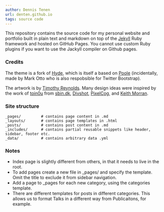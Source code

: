 ```yaml
---
author: Dennis Tenen
url: denten.github.io
tags: source code
---
```

 

This repository contains the source code for my personal website and portfolio built in plain text and markdown on top of the [Jekyll](http://jekyllrb.com) Ruby framework and hosted on GitHub Pages. You cannot use custom Ruby plugins if you want to use the Jackyll compiler on Github pages.

### Credits

The theme is a fork of [Hyde](http://andhyde.com/), which is itself a based on [Poole](http://getpoole.com) (incidentally, made by Mark Otto who is also respobsible for Twitter Bootstrap).

The artwork is by [Timothy Reynolds](http://www.turnislefthome.com/). Many design ideas were inspired by the work of [toin0u](https://github.com/toin0u) from [sbin.dk](http://sbin.dk), [Divshot](http://www.divshot.com/blog/web-development/advanced-jekyll-features/), [PixelCog](pixelcog.com/blog/2013/jekyll-from-scratch-core-architecture/), and [Keith Morran](http://www.marran.com/tech/category-pagination-in-jekyll/).

### Site structure
```
_pages/         # contains page content in .md
_layouts/       # contains page templates in .html
_posts/         # contains post content in .md 
_includes/      # contains partial reusable snippets like header, sidebar, footer etc.
_data/          # contains arbitrary data .yml
```


### Notes 

- Index page is slightly different from others, in that it needs to live in the root.
- To add pages create a new file in _pages/ and specify the template. Omit the title to exclude it from sidebar navigation. 
- Add a page to _pages for each new category, using the categories template.
- There are different templates for posts in different categories. This allows us to format Talks in a different way from Publicaitons, for example.


